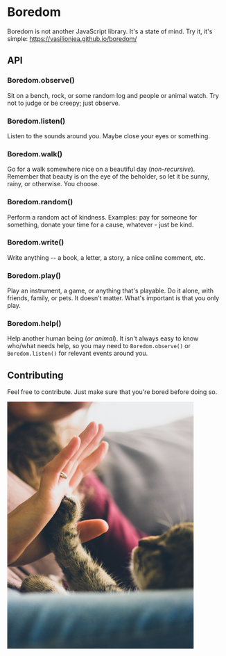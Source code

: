 # Boredom
Boredom is not another JavaScript library. It's a state of mind. Try it, it's simple: https://vasilionjea.github.io/boredom/

## API
### Boredom.observe()
Sit on a bench, rock, or some random log and people or animal watch. Try not to judge or be creepy; just observe.

### Boredom.listen()
Listen to the sounds around you. Maybe close your eyes or something. 

### Boredom.walk()
Go for a walk somewhere nice on a beautiful day (_non-recursive_). Remember that beauty is on the eye of the beholder, so let it be sunny, rainy, or otherwise. You choose.

### Boredom.random()
Perform a random act of kindness. Examples: pay for someone for something, donate your time for a cause, whatever - just be kind.

### Boredom.write()
Write anything -- a book, a letter, a story, a nice online comment, etc.

### Boredom.play()
Play an instrument, a game, or anything that's playable. Do it alone, with friends, family, or pets. It doesn't matter. What's important is that you only play.

### Boredom.help()
Help another human being (_or animal_). It isn't always easy to know who/what needs help, so you may need to `Boredom.observe()` or `Boredom.listen()` for relevant events around you.


## Contributing
Feel free to contribute. Just make sure that you're bored before doing so. 

<img width="430" src="jonas-vincent-xulIYVIbYIc-unsplash.jpg">

